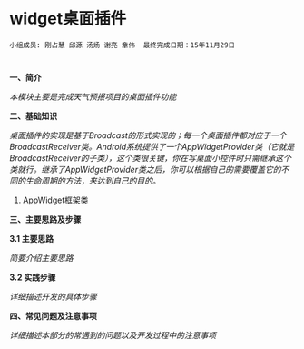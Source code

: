 # widget桌面插件


    小组成员: 刚占慧 邱源 汤炀 谢亮 章伟  最终完成日期：15年11月29日
# 

**一、简介**

*本模块主要是完成天气预报项目的桌面插件功能*

**二、基础知识**

*桌面插件的实现是基于Broadcast的形式实现的；每一个桌面插件都对应于一个BroadcastReceiver类。Android系统提供了一个AppWidgetProvider类（它就是BroadcastReceiver的子类），这个类很关键，你在写桌面小控件时只需继承这个类就行。继承了AppWidgetProvider类之后，你可以根据自己的需要覆盖它的不同的生命周期的方法，来达到自己的目的。*
1. AppWidget框架类




   

**三、主要思路及步骤**

**3.1 主要思路**

*简要介绍主要思路*

**3.2 实践步骤**

*详细描述开发的具体步骤*

**四、常见问题及注意事项**

*详细描述本部分的常遇到的问题以及开发过程中的注意事项*

